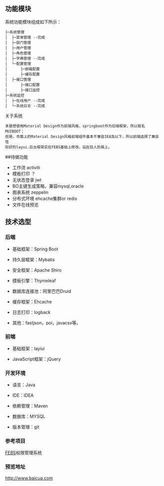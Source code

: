 ## 功能模块
系统功能模块组成如下所示：
```
├─系统管理
│  ├─菜单管理 --完成
│  ├─部门管理
│  ├─用户管理
│  ├─角色管理
│  ├─字典管理 --完成
│  └─配置管理
│      ├─邮箱配置
│      ├─缓存配置
│  ├─接口管理
│      ├─接口配置
│      ├─接口监控
├─系统监控
│  ├─在线用户 --完成
│  └─系统日志 --完成

```
关于系统
````
本是想使用Material Design作为前端风格，springboot作为后端框架，所以取名MUIBOOT；
但是，市面上的Material Design风格前端组件基本不兼容IE8及以下，所以前端选择了兼容性
较好的layui.后台框架实在FEBS基础上修改，站在巨人的肩上。
````
##待做功能
- 工作流 activiti
- 模板打印 ？
- 无状态登录 jwt
- BO主键生成策略，兼容mysql,oracle
- 图表系统 zeppelin
- 分布式环境 ehcache集群or redis
- 文件在线预览
## 技术选型
### 后端

- 基础框架：Spring Boot

- 持久层框架：Mybatis

- 安全框架：Apache Shiro

- 摸板引擎：Thymeleaf

- 数据库连接池：阿里巴巴Druid

- 缓存框架：Ehcache

- 日志打印：logback

- 其他：fastjson，poi，javacsv等。

### 前端
 
- 基础框架：layiui

- JavaScript框架：jQuery

### 开发环境

- 语言：Java

- IDE：IDEA

- 依赖管理：Maven

- 数据库：MYSQL

- 版本管理：git
### 参考项目
[FEBS](https://gitee.com/github-16661027/project)权限管理系统

### 预览地址
http://www.baicua.com

